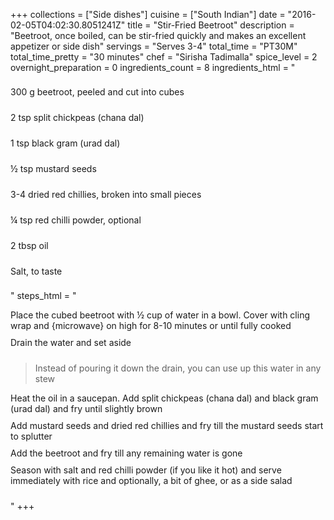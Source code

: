 +++
collections = ["Side dishes"]
cuisine = ["South Indian"]
date = "2016-02-05T04:02:30.8051241Z"
title = "Stir-Fried Beetroot"
description = "Beetroot, once boiled, can be stir-fried quickly and makes an excellent appetizer or side dish"
servings = "Serves 3-4"
total_time = "PT30M"
total_time_pretty = "30 minutes"
chef = "Sirisha Tadimalla"
spice_level = 2
overnight_preparation = 0
ingredients_count = 8
ingredients_html = "<ul style='padding-left: 0; list-style: none;'><li itemprop='recipeIngredient' style='margin: 8px 0px;padding: 8px 0px;'>300 g beetroot, peeled and cut into cubes</li><li itemprop='recipeIngredient' style='margin: 8px 0px;padding: 8px 0px;'>2 tsp split chickpeas (chana dal)</li><li itemprop='recipeIngredient' style='margin: 8px 0px;padding: 8px 0px;'>1 tsp black gram (urad dal)</li><li itemprop='recipeIngredient' style='margin: 8px 0px;padding: 8px 0px;'>½ tsp mustard seeds</li><li itemprop='recipeIngredient' style='margin: 8px 0px;padding: 8px 0px;'>3-4 dried red chillies, broken into small pieces</li><li itemprop='recipeIngredient' style='margin: 8px 0px;padding: 8px 0px;'>¼ tsp red chilli powder, optional</li><li itemprop='recipeIngredient' style='margin: 8px 0px;padding: 8px 0px;'>2 tbsp oil</li><li itemprop='recipeIngredient' style='margin: 8px 0px;padding: 8px 0px;'>Salt, to taste</li></ul>"
steps_html = "<ol style='list-style: none inside; padding-left: 0px;'><li style='padding-bottom: 10px;'><i class='step-track-icon fa fa-square-o'></i><span class='step-text' itemprop='recipeInstructions'>Place the cubed beetroot with ½ cup of water in a bowl. Cover with cling wrap and {microwave} on high for 8-10 minutes or until fully cooked</span></li><li style='padding-bottom: 10px;'><i class='step-track-icon fa fa-square-o'></i><span class='step-text' itemprop='recipeInstructions'>Drain the water and set aside</span></li><blockquote>Instead of pouring it down the drain, you can use up this water in any stew</blockquote><li style='padding-bottom: 10px;'><i class='step-track-icon fa fa-square-o'></i><span class='step-text' itemprop='recipeInstructions'>Heat the oil in a saucepan. Add split chickpeas (chana dal) and black gram (urad dal) and fry until slightly brown</span></li><li style='padding-bottom: 10px;'><i class='step-track-icon fa fa-square-o'></i><span class='step-text' itemprop='recipeInstructions'>Add mustard seeds and dried red chillies and fry till the mustard seeds start to splutter</span></li><li style='padding-bottom: 10px;'><i class='step-track-icon fa fa-square-o'></i><span class='step-text' itemprop='recipeInstructions'>Add the beetroot and fry till any remaining water is gone</span></li><li style='padding-bottom: 10px;'><i class='step-track-icon fa fa-square-o'></i><span class='step-text' itemprop='recipeInstructions'>Season with salt and red chilli powder (if you like it hot) and serve immediately with rice and optionally, a bit of ghee, or as a side salad</span></li></ol>"
+++
